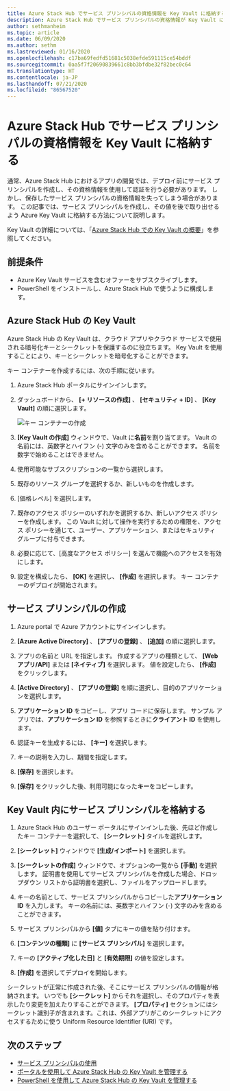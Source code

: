 ```yaml
---
title: Azure Stack Hub でサービス プリンシパルの資格情報を Key Vault に格納する
description: Azure Stack Hub でサービス プリンシパルの資格情報が Key Vault にどのように格納されるかについて説明します
author: sethmanheim
ms.topic: article
ms.date: 06/09/2020
ms.author: sethm
ms.lastreviewed: 01/16/2020
ms.openlocfilehash: c17ba69fedfd51681c5038efde591115ce54bddf
ms.sourcegitcommit: 0aa5f7f20690839661c8bb3bfdbe32f82bec0c64
ms.translationtype: HT
ms.contentlocale: ja-JP
ms.lasthandoff: 07/21/2020
ms.locfileid: "86567520"
---
```

# <a name="store-service-principal-credentials-in-azure-stack-hub-key-vault"></a>Azure Stack Hub でサービス プリンシパルの資格情報を Key Vault に格納する

通常、Azure Stack Hub におけるアプリの開発では、デプロイ前にサービス プリンシパルを作成し、その資格情報を使用して認証を行う必要があります。 しかし、保存したサービス プリンシパルの資格情報を失ってしまう場合があります。 この記事では、サービス プリンシパルを作成し、その値を後で取り出せるよう Azure Key Vault に格納する方法について説明します。

Key Vault の詳細については、「[Azure Stack Hub での Key Vault の概要](azure-stack-key-vault-intro.md)」を参照してください。

## <a name="prerequisites"></a>前提条件

- Azure Key Vault サービスを含むオファーをサブスクライブします。
- PowerShell をインストールし、Azure Stack Hub で使うように構成します。

## <a name="key-vault-in-azure-stack-hub"></a>Azure Stack Hub の Key Vault

Azure Stack Hub の Key Vault は、クラウド アプリやクラウド サービスで使用される暗号化キーとシークレットを保護するのに役立ちます。 Key Vault を使用することにより、キーとシークレットを暗号化することができます。

キー コンテナーを作成するには、次の手順に従います。

1. Azure Stack Hub ポータルにサインインします。

2. ダッシュボードから、 **[+ リソースの作成]** 、 **[セキュリティ + ID]** 、 **[Key Vault]** の順に選択します。

   ![キー コンテナーの作成](media/azure-stack-key-vault-store-credentials/create-key-vault.png)

3. **[Key Vault の作成]** ウィンドウで、Vault に**名前**を割り当てます。 Vault の名前には、英数字とハイフン (-) 文字のみを含めることができます。 名前を数字で始めることはできません。

4. 使用可能なサブスクリプションの一覧から選択します。

5. 既存のリソース グループを選択するか、新しいものを作成します。

6. [価格レベル] を選択します。

7. 既存のアクセス ポリシーのいずれかを選択するか、新しいアクセス ポリシーを作成します。 この Vault に対して操作を実行するための権限を、アクセス ポリシーを通じて、ユーザー、アプリケーション、またはセキュリティ グループに付与できます。

8. 必要に応じて、[高度なアクセス ポリシー] を選んで機能へのアクセスを有効にします。

9. 設定を構成したら、 **[OK]** を選択し、 **[作成]** を選択します。 キー コンテナーのデプロイが開始されます。

## <a name="create-a-service-principal"></a>サービス プリンシパルの作成

1. Azure portal で Azure アカウントにサインインします。

2. **[Azure Active Directory]** 、 **[アプリの登録]** 、 **[追加]** の順に選択します。

3. アプリの名前と URL を指定します。 作成するアプリの種類として、 **[Web アプリ/API]** または **[ネイティブ]** を選択します。 値を設定したら、 **[作成]** をクリックします。

4. **[Active Directory]** 、 **[アプリの登録]** を順に選択し、目的のアプリケーションを選択します。

5. **アプリケーション ID** をコピーし、アプリ コードに保存します。 サンプル アプリでは、**アプリケーション ID** を参照するときに**クライアント ID** を使用します。

6. 認証キーを生成するには、 **[キー]** を選択します。

7. キーの説明を入力し、期間を指定します。

8. **[保存]** を選択します。

9. **[保存]** をクリックした後、利用可能になった**キー**をコピーします。

## <a name="store-the-service-principal-inside-key-vault"></a>Key Vault 内にサービス プリンシパルを格納する

1. Azure Stack Hub のユーザー ポータルにサインインした後、先ほど作成したキー コンテナーを選択して、 **[シークレット]** タイルを選択します。

2. **[シークレット]** ウィンドウで **[生成/インポート]** を選択します。

3. **[シークレットの作成]** ウィンドウで、オプションの一覧から **[手動]** を選択します。 証明書を使用してサービス プリンシパルを作成した場合、ドロップダウン リストから証明書を選択し、ファイルをアップロードします。

4. キーの名前として、サービス プリンシパルからコピーした**アプリケーション ID** を入力します。 キーの名前には、英数字とハイフン (-) 文字のみを含めることができます。

5. サービス プリンシパルから **[値]** タブにキーの値を貼り付けます。

6. **[コンテンツの種類]** に **[サービス プリンシパル]** を選択します。

7. キーの **[アクティブ化した日]** と **[有効期限]** の値を設定します。

8. **[作成]** を選択してデプロイを開始します。

シークレットが正常に作成された後、そこにサービス プリンシパルの情報が格納されます。 いつでも **[シークレット]** からそれを選択し、そのプロパティを表示したり変更を加えたりすることができます。 **[プロパティ]** セクションにはシークレット識別子が含まれます。これは、外部アプリがこのシークレットにアクセスするために使う Uniform Resource Identifier (URI) です。

## <a name="next-steps"></a>次のステップ

- [サービス プリンシパルの使用](../operator/azure-stack-create-service-principals.md?view=azs-2002)
- [ポータルを使用して Azure Stack Hub の Key Vault を管理する](azure-stack-key-vault-manage-portal.md)  
- [PowerShell を使用して Azure Stack Hub の Key Vault を管理する](azure-stack-key-vault-manage-powershell.md)
